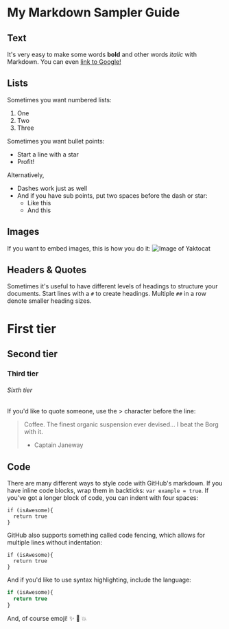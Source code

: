 # My Markdown Sampler Guide

## Text
It's very easy to make some words
**bold**
 and other words
 *italic*
  with Markdown. You can even
   [link to Google!](http://google.com)

## Lists
Sometimes you want numbered lists:

1. One
2. Two
3. Three

Sometimes you want bullet points:

* Start a line with a star
* Profit!

Alternatively,

- Dashes work just as well
- And if you have sub points, put two spaces before the dash or star:
  - Like this
  - And this

## Images
If you want to embed images, this is how you do it:
![Image of Yaktocat](https://octodex.github.com/images/yaktocat.png)

## Headers & Quotes

Sometimes it's useful to have different levels of headings to structure your documents. Start lines with a `#` to create headings. Multiple `##` in a row denote smaller heading sizes.
# First tier
## Second tier
### Third tier
###### Sixth tier

If you'd like to quote someone, use the > character before the line:

> Coffee. The finest organic suspension ever devised... I beat the Borg with it.
> - Captain Janeway

## Code
There are many different ways to style code with GitHub's markdown. If you have inline code blocks, wrap them in backticks: `var example = true`.  If you've got a longer block of code, you can indent with four spaces:

    if (isAwesome){
      return true
    }

GitHub also supports something called code fencing, which allows for multiple lines without indentation:

```
if (isAwesome){
  return true
}
```

And if you'd like to use syntax highlighting, include the language:

```javascript
if (isAwesome){
  return true
}
```

And, of course emoji! :sparkles: :camel: :boom:
